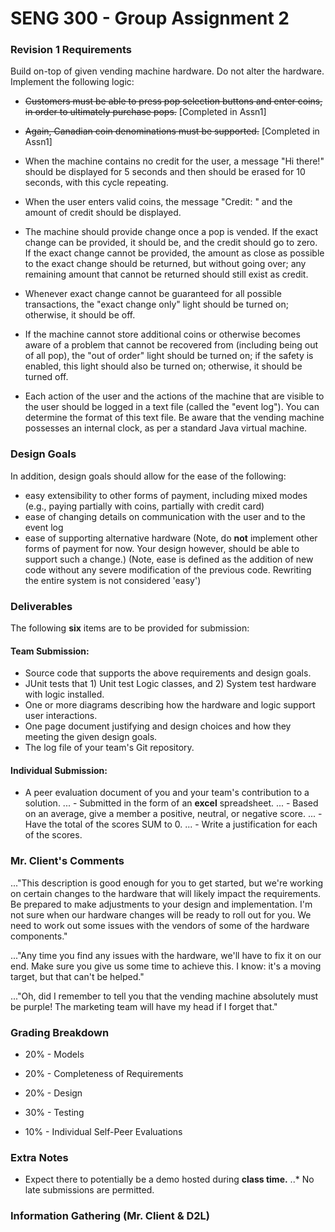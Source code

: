 # SENG 300 - Group Assignment 2

### Revision 1 Requirements
Build on-top of given vending machine hardware. Do not alter the hardware.
Implement the following logic:

* ~~Customers must be able to press pop selection buttons and enter coins, in order to ultimately purchase pops.~~ [Completed in Assn1]

* ~~Again, Canadian coin denominations must be supported.~~ [Completed in Assn1]

* When the machine contains no credit for the user, a message "Hi there!" should be displayed for 5 seconds and then should be erased for 10 seconds, with this cycle repeating.

* When the user enters valid coins, the message "Credit: " and the amount of credit should be displayed.

* The machine should provide change once a pop is vended.  If the exact change can be provided, it should be, and the credit should go to zero.  If the exact change cannot be provided, the amount as close as possible to the exact change should be returned, but without going over; any remaining amount that cannot be returned should still exist as credit.

* Whenever exact change cannot be guaranteed for all possible transactions, the "exact change only" light should be turned on; otherwise, it should be off.

* If the machine cannot store additional coins or otherwise becomes aware of a problem that cannot be recovered from (including being out of all pop), the "out of order" light should be turned on; if the safety is enabled, this light should also be turned on; otherwise, it should be turned off.

* Each action of the user and the actions of the machine that are visible to the user should be logged in a text file (called the "event log").  You can determine the format of this text file.  Be aware that the vending machine possesses an internal clock, as per a standard Java virtual machine.

### Design Goals
In addition, design goals should allow for the ease of the following:
* easy extensibility to other forms of payment, including mixed modes (e.g., paying partially with coins, partially with credit card)
* ease of changing details on communication with the user and to the event log
* ease of supporting alternative hardware
(Note, do **not** implement other forms of payment for now. Your design however, should be able to support such a change.)
(Note, ease is defined as the addition of new code without any severe modification of the previous code. Rewriting the entire system is not considered 'easy')

### Deliverables
The following **six** items are to be provided for submission:
#### Team Submission:
* Source code that supports the above requirements and design goals.
* JUnit tests that 1) Unit test Logic classes, and 2) System test hardware with logic installed.
* One or more diagrams describing how the hardware and logic support user interactions.
* One page document justifying and design choices and how they meeting the given design goals.
* The log file of your team's Git repository.
#### Individual Submission:
* A peer evaluation document of you and your team's contribution to a solution.
... - Submitted in the form of an **excel** spreadsheet.
... - Based on an average, give a member a positive, neutral, or negative score.
... - Have the total of the scores SUM to 0.
... - Write a justification for each of the scores.

### Mr. Client's Comments
..."This description is good enough for you to get started, but we're working on certain changes to the hardware that will likely impact the requirements.  Be prepared to make adjustments to your design and implementation.  I'm not sure when our hardware changes will be ready to roll out for you.  We need to work out some issues with the vendors of some of the hardware components."

..."Any time you find any issues with the hardware, we'll have to fix it on our end.  Make sure you give us some time to achieve this.  I know: it's a moving target, but that can't be helped."

..."Oh, did I remember to tell you that the vending machine absolutely must be purple!  The marketing team will have my head if I forget that."

### Grading Breakdown
* 20% - Models

* 20% - Completeness of Requirements

* 20% - Design

* 30% - Testing

* 10% - Individual Self-Peer Evaluations

### Extra Notes
* Expect there to potentially be a demo hosted during **class time.**
..* No late submissions are permitted.

### Information Gathering (Mr. Client & D2L)
